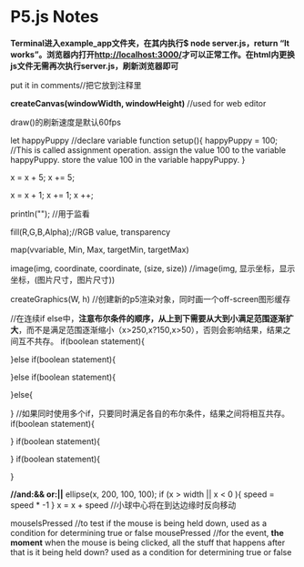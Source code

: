 # P5.js Notes

**Terminal进入example_app文件夹，在其内执行$ node server.js，return “It works”。浏览器内打开<http://localhost:3000/>才可以正常工作。在html内更换js文件无需再次执行server.js，刷新浏览器即可**

put it in comments//把它放到注释里

**createCanvas(windowWidth, windowHeight)** //used for web editor

draw()的刷新速度是默认60fps

let happyPuppy  //declare variable
function setup(){
    happyPuppy = 100; //This is called assignment operation. assign the value 100 to the variable happyPuppy. store the value 100 in the variable happyPuppy.
}

x = x + 5;
x += 5;

x = x + 1;
x += 1;
x ++;
  
println("");    //用于监看

fill(R,G,B,Alpha);//RGB value, transparency

map(vvariable, Min, Max, targetMin, targetMax)

image(img, coordinate, coordinate, (size, size)) //image(img, 显示坐标，显示坐标，(图片尺寸，图片尺寸))

createGraphics(W, h) //创建新的p5渲染对象，同时画一个off-screen图形缓存

//在连续if else中，**注意布尔条件的顺序，从上到下需要从大到小满足范围逐渐扩大**，而不是满足范围逐渐缩小（x>250,x?150,x>50），否则会影响结果，结果之间互不共存。
if(boolean statement){

}else if(boolean statement){

}else if(boolean statement){

}else{

}
//如果同时使用多个if，只要同时满足各自的布尔条件，结果之间将相互共存。
if(boolean statement){

}
if(boolean statement){

}
if(boolean statement){

}

**//and:&& or:||**
ellipse(x, 200, 100, 100);
if (x > width || x < 0 ){
    speed = speed * -1
}
x = x + speed //小球中心将在到达边缘时反向移动

mouseIsPressed //to test if the mouse is being held down, used as a condition for determining true or false
mousePressed   //for the event, **the moment** when the mouse is being clicked, all the stuff that happens after that is it being held down? used as a condition for determining true or false

